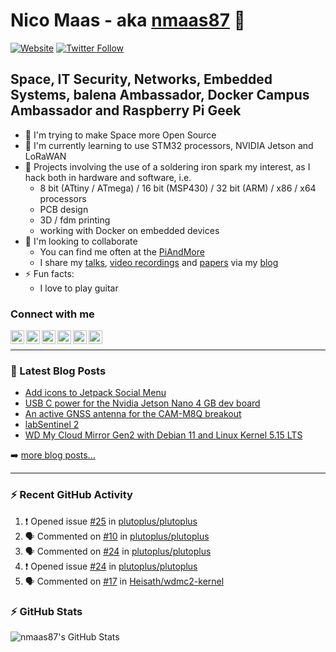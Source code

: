 # Nico Maas - aka [nmaas87][website] 👋

[![Website](https://img.shields.io/website?label=nico-maas.de&style=for-the-badge&url=https%3A%2F%2Fwww.nico-maas.de)](https://www.nico-maas.de)
[![Twitter Follow](https://img.shields.io/twitter/follow/nmaas87?color=1DA1F2&logo=twitter&style=for-the-badge)](https://twitter.com/intent/follow?original_referer=https%3A%2F%2Fgithub.com%2Fnmaas87&screen_name=nmaas87)

## Space, IT Security, Networks, Embedded Systems, balena Ambassador, Docker Campus Ambassador and Raspberry Pi Geek

- 🔭 I'm trying to make Space more Open Source
- 🌱 I'm currently learning to use STM32 processors, NVIDIA Jetson and LoRaWAN
- 🎉 Projects involving the use of a soldering iron spark my interest, as I hack both in hardware and software, i.e.
  - 8 bit (ATtiny / ATmega) / 16 bit (MSP430) / 32 bit (ARM) / x86 / x64 processors
  - PCB design
  - 3D / fdm printing
  - working with Docker on embedded devices
- 👯 I'm looking to collaborate
  - You can find me often at the [PiAndMore][piandmore]
  - I share my [talks], [video recordings] and [papers] via my [blog][website]
- ⚡ Fun facts:
  - I love to play guitar

### Connect with me

[<img align="left" alt="nico-maas.de" width="22px" src="https://cdn.simpleicons.org/wordpress" />][website]
[<img align="left" alt="nicomaas | Keybase" width="22px" src="https://cdn.simpleicons.org/keybase" />][keybase]
[<img align="left" alt="nmaas87 | Twitter" width="22px" src="https://cdn.simpleicons.org/twitter" />][twitter]
[<img align="left" alt="@nmaas87@chaos.social | Mastodon" width="22px" src="https://cdn.simpleicons.org/mastodon" />][mastodon]
[<img align="left" alt="nicomaas | LinkedIn" width="22px" src="https://cdn.simpleicons.org/linkedin" />][linkedin]
[<img align="left" alt="nmaas87 | Hackster" width="22px" src="https://cdn.simpleicons.org/hackster" />][hackster]



<br />

---

### 📕 Latest Blog Posts

<!-- BLOG-POST-LIST:START -->
- [Add icons to Jetpack Social Menu](https://www.nico-maas.de/?p=2551)
- [USB C power for the Nvidia Jetson Nano 4 GB dev board](https://www.nico-maas.de/?p=2522)
- [An active GNSS antenna for the CAM-M8Q breakout](https://www.nico-maas.de/?p=2516)
- [labSentinel 2](https://www.nico-maas.de/?p=2498)
- [WD My Cloud Mirror Gen2 with Debian 11 and Linux Kernel 5.15 LTS](https://www.nico-maas.de/?p=2469)
<!-- BLOG-POST-LIST:END -->

➡️ [more blog posts...](https://www.nico-maas.de)

---

### :zap: Recent GitHub Activity
  
<!--START_SECTION:activity-->
1. ❗️ Opened issue [#25](https://github.com/plutoplus/plutoplus/issues/25) in [plutoplus/plutoplus](https://github.com/plutoplus/plutoplus)
2. 🗣 Commented on [#10](https://github.com/plutoplus/plutoplus/issues/10) in [plutoplus/plutoplus](https://github.com/plutoplus/plutoplus)
3. 🗣 Commented on [#24](https://github.com/plutoplus/plutoplus/issues/24) in [plutoplus/plutoplus](https://github.com/plutoplus/plutoplus)
4. ❗️ Opened issue [#24](https://github.com/plutoplus/plutoplus/issues/24) in [plutoplus/plutoplus](https://github.com/plutoplus/plutoplus)
5. 🗣 Commented on [#17](https://github.com/Heisath/wdmc2-kernel/issues/17) in [Heisath/wdmc2-kernel](https://github.com/Heisath/wdmc2-kernel)
<!--END_SECTION:activity-->

### :zap: GitHub Stats

  <img align="left" alt="nmaas87's GitHub Stats" src="https://github-readme-stats.codestackr.vercel.app/api?username=nmaas87&show_icons=true&hide_border=true" />


[website]: https://www.nico-maas.de
[twitter]: https://twitter.com/nmaas87
[linkedin]: https://linkedin.com/in/nicomaas
[keybase]: https://keybase.io/nicomaas
[hackster]: https://www.hackster.io/nmaas87
[mastodon]: https://chaos.social/@nmaas87
[piandmore]: https://piandmore.de/en/
[talks]: https://www.nico-maas.de/?cat=392
[video recordings]: https://www.nico-maas.de/?page_id=1244
[papers]: https://www.nico-maas.de/?cat=301
